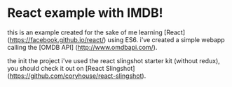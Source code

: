 # React example with IMDB!

this is an example created for the sake of me learning [React] (https://facebook.github.io/react/) using ES6. i've created a simple webapp calling the [OMDB API] (http://www.omdbapi.com/).

the init the project i've used the react slingshot starter kit (without redux), you should check it out on [React Slingshot] (https://github.com/coryhouse/react-slingshot).
